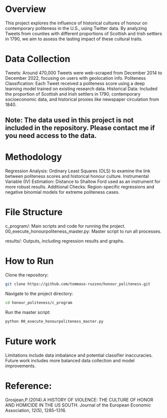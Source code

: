 # Overview

This project explores the influence of historical cultures of honour on contemporary politeness in the U.S., using Twitter data. By analyzing Tweets from counties with different proportions of Scottish and Irish settlers in 1790, we aim to assess the lasting impact of these cultural traits.

# Data Collection

Tweets: Around 470,000 Tweets were web-scraped from December 2014 to December 2022, focusing on users with geolocation info.
Politeness Classification: Each Tweet received a politeness score using a deep learning model trained on existing research data.
Historical Data: Included the proportion of Scottish and Irish settlers in 1790, contemporary socioeconomic data, and historical proxies like newspaper circulation from 1840.

## Note: The data used in this project is not included in the repository. Please contact me if you need access to the data.

# Methodology

Regression Analysis: Ordinary Least Squares (OLS) to examine the link between politeness scores and historical honour culture.
Instrumental Variable (IV) Estimation: Distance to Shallow Ford used as an instrument for more robust results.
Additional Checks: Region-specific regressions and negative binomial models for extreme politeness cases.

# File Structure

c_program/: Main scripts and code for running the project.
00_execute_honourpoliteness_master.py: Master script to run all processes.

results/: Outputs, including regression results and graphs.

# How to Run

Clone the repository:
```bash
git clone https://github.com/tommaso-ruzzon/honour_politeness.git
```
Navigate to the project directory:
```bash
cd honour_politeness/c_program
```
Run the master script:
```bash
python 00_execute_honourpoliteness_master.py
```

# Future work

Limitations include data imbalance and potential classifier inaccuracies.
Future work includes more balanced data collection and model improvements.

# Reference:
Grosjean,P.(2014).A HISTORY OF VIOLENCE: THE CULTURE OF HONOR AND HOMICIDE IN THE US SOUTH. Journal of the European Economic Association, 12(5), 1285–1316.
